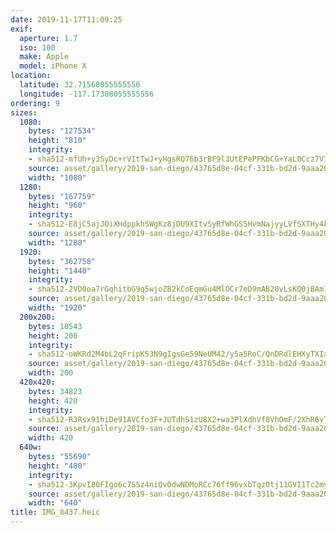 ```yaml
---
date: 2019-11-17T11:09:25
exif:
  aperture: 1.7
  iso: 100
  make: Apple
  model: iPhone X
location:
  latitude: 32.71568055555556
  longitude: -117.17308055555556
ordering: 9
sizes:
  1080:
    bytes: "127534"
    height: "810"
    integrity:
    - sha512-mfUh+y3SyDc+rVItTwJ+yHgsRQ76b3rBF9l3UtEPePFKbCG+YaL0Ccz7VIfHOzsr3pXFkhZ6ZlULgmgaY0mbIA==
    source: asset/gallery/2019-san-diego/43765d8e-04cf-331b-bd2d-9aaa202f3f8d~1080.jpg
    width: "1080"
  1280:
    bytes: "167759"
    height: "960"
    integrity:
    - sha512-E8jC5ajJOiXHdppkhSWgKz8jDU9XItvSyRfWhGS5HvmNajyyLVfSXTHy4ka+OYL181dIhvejslBjbwU915M8cg==
    source: asset/gallery/2019-san-diego/43765d8e-04cf-331b-bd2d-9aaa202f3f8d~1280.jpg
    width: "1280"
  1920:
    bytes: "362758"
    height: "1440"
    integrity:
    - sha512-2VD0oa7rGqhitbG9q5wjoZB2kCoEqmGu4MlOCr7eD9mAB20vLsKQ0jBAmIdp68TTSKWos+6+PntWgps9C3UTFA==
    source: asset/gallery/2019-san-diego/43765d8e-04cf-331b-bd2d-9aaa202f3f8d~1920.jpg
    width: "1920"
  200x200:
    bytes: 10543
    height: 200
    integrity:
    - sha512-oWKRd2M4bL2qFripK53N9gIgsGe59NeUM42/y5a5RoC/QnDRdlEHXyTXIa91mZZ6/Hj9X1o0iFDXNoTgasVqeA==
    source: asset/gallery/2019-san-diego/43765d8e-04cf-331b-bd2d-9aaa202f3f8d~200x200.jpg
    width: 200
  420x420:
    bytes: 34823
    height: 420
    integrity:
    - sha512-R3Rsx91hiDe91AVCfo3F+JUTdhS1zU8X2+wa3PlXdhVf8VhOmF/2XhR6vTmybCJEfTFjuwdFnqQSTH2c+V3Qvg==
    source: asset/gallery/2019-san-diego/43765d8e-04cf-331b-bd2d-9aaa202f3f8d~420x420.jpg
    width: 420
  640w:
    bytes: "55690"
    height: "480"
    integrity:
    - sha512-3KpvI80FIgo6c7SSz4niQvOdwNDMoRCc76ff96vxbTqzOtj11GVI1Tc2myI1gc9ZvgS7FcHUp8WnxJWxXHaZLA==
    source: asset/gallery/2019-san-diego/43765d8e-04cf-331b-bd2d-9aaa202f3f8d~640w.jpg
    width: "640"
title: IMG_8437.heic
---
```

